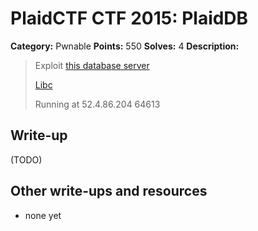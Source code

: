 # PlaidCTF CTF 2015: PlaidDB

**Category:** Pwnable
**Points:** 550
**Solves:** 4
**Description:**

> Exploit [this database server](http://play.plaidctf.com/files/datastore_7e64104f876f0aa3f8330a409d9b9924.elf)
> 
> [Libc](http://play.plaidctf.com/files/libc_3f6aaa980b58f7c7590dee12d731e099.so.6)
> 
> Running at 52.4.86.204 64613

## Write-up

(TODO)

## Other write-ups and resources

* none yet